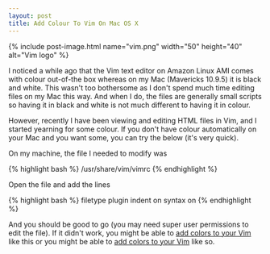 ```yaml
---
layout: post
title: Add Colour To Vim On Mac OS X
---
```


{% include post-image.html name="vim.png" width="50" height="40" alt="Vim logo" %}

I noticed a while ago that the Vim text editor on Amazon Linux AMI comes with colour out-of-the box whereas on my Mac (Mavericks 10.9.5) it is black and white.
This wasn't too bothersome as I don't spend much time editing files on my Mac this way. And when I do, the files are generally small scripts so having it in black and white is not much different to having it in colour.

However, recently I have been viewing and editing HTML files in Vim, and I started yearning for some colour.
If you don't have colour automatically on your Mac and you want some, you can try the below (it's very quick).

On my machine, the file I needed to modify was

{% highlight bash %}
/usr/share/vim/vimrc
{% endhighlight %}

Open the file and add the lines

{% highlight bash %}
filetype plugin indent on
syntax on
{% endhighlight %}

And you should be good to go (you may need super user permissions to edit the file).
If it didn't work, you might be able to <a href="http://vim.wikia.com/wiki/Turn_on_syntax_coloring_in_Mac_OS_X">add colors to your Vim</a> like this or you might be able to <a href="http://stackoverflow.com/questions/11088292/no-vimrc-gvimrc-and-vim-on-mac">add colors to your Vim</a> like so.